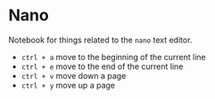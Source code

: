 # Nano

Notebook for things related to the `nano` text editor.

- `ctrl + a` move to the beginning of the current line
- `ctrl + e` move to the end of the current line
- `ctrl + v` move down a page
- `ctrl + y` move up a page
